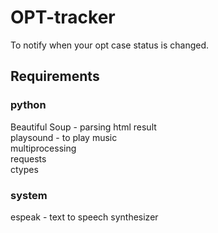 # OPT-tracker
To notify when your opt case status is changed.

## Requirements

### python
Beautiful Soup - parsing html result  
playsound - to play music  
multiprocessing  
requests  
ctypes  

### system
espeak - text to speech synthesizer
